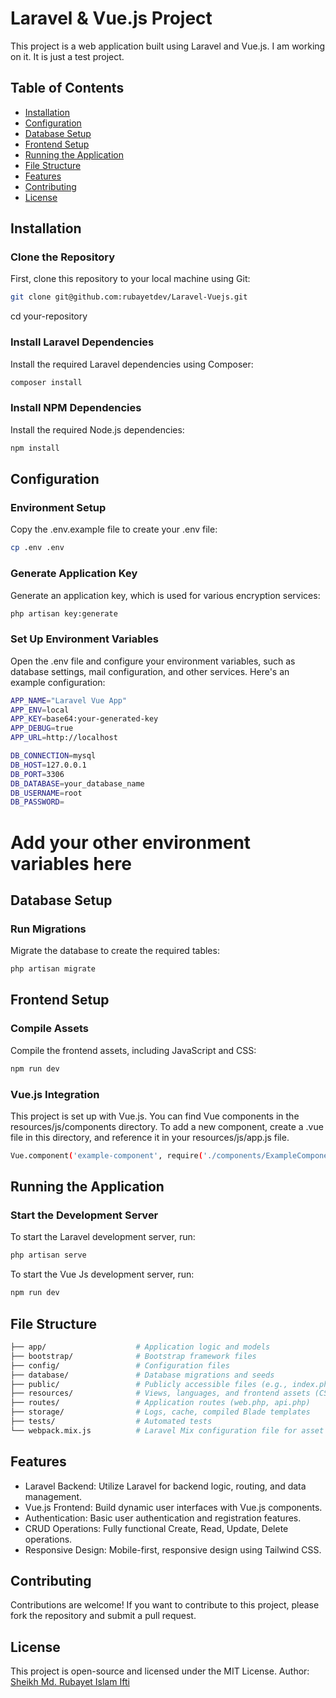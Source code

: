 # Laravel & Vue.js Project

This project is a web application built using Laravel and Vue.js. I am working on it. It is just a test project.

## Table of Contents

- [Installation](#installation)
- [Configuration](#configuration)
- [Database Setup](#database-setup)
- [Frontend Setup](#frontend-setup)
- [Running the Application](#running-the-application)
- [File Structure](#file-structure)
- [Features](#features)
- [Contributing](#contributing)
- [License](#license)

## Installation

### Clone the Repository
First, clone this repository to your local machine using Git:

```bash
git clone git@github.com:rubayetdev/Laravel-Vuejs.git
```
cd your-repository


### Install Laravel Dependencies
Install the required Laravel dependencies using Composer:

```bash
composer install
```


### Install NPM Dependencies
Install the required Node.js dependencies:
```bash
npm install
```

## Configuration
### Environment Setup
Copy the .env.example file to create your .env file:
```bash
cp .env .env
```
### Generate Application Key
Generate an application key, which is used for various encryption services:
```bash
php artisan key:generate
```
### Set Up Environment Variables
Open the .env file and configure your environment variables, such as database settings, mail configuration, and other services. Here's an example configuration:
```bash
APP_NAME="Laravel Vue App"
APP_ENV=local
APP_KEY=base64:your-generated-key
APP_DEBUG=true
APP_URL=http://localhost

DB_CONNECTION=mysql
DB_HOST=127.0.0.1
DB_PORT=3306
DB_DATABASE=your_database_name
DB_USERNAME=root
DB_PASSWORD=
```

# Add your other environment variables here

## Database Setup


### Run Migrations
Migrate the database to create the required tables:
```bash
php artisan migrate
```

## Frontend Setup
### Compile Assets
Compile the frontend assets, including JavaScript and CSS:
```bash
npm run dev
```

### Vue.js Integration
This project is set up with Vue.js. You can find Vue components in the resources/js/components directory. To add a new component, create a .vue file in this directory, and reference it in your resources/js/app.js file.
```bash
Vue.component('example-component', require('./components/ExampleComponent.vue').default);
```

## Running the Application
### Start the Development Server
To start the Laravel development server, run:
```bash
php artisan serve
```
To start the Vue Js development server, run:
```bash
npm run dev
```

## File Structure
```bash
├── app/                    # Application logic and models
├── bootstrap/              # Bootstrap framework files
├── config/                 # Configuration files
├── database/               # Database migrations and seeds
├── public/                 # Publicly accessible files (e.g., index.php, assets)
├── resources/              # Views, languages, and frontend assets (CSS, JS, Vue components)
├── routes/                 # Application routes (web.php, api.php)
├── storage/                # Logs, cache, compiled Blade templates
├── tests/                  # Automated tests
└── webpack.mix.js          # Laravel Mix configuration file for asset compilation
```
## Features
* Laravel Backend: Utilize Laravel for backend logic, routing, and data management.
* Vue.js Frontend: Build dynamic user interfaces with Vue.js components.
* Authentication: Basic user authentication and registration features.
* CRUD Operations: Fully functional Create, Read, Update, Delete operations.
* Responsive Design: Mobile-first, responsive design using Tailwind CSS.


## Contributing
Contributions are welcome! If you want to contribute to this project, please fork the repository and submit a pull request.

## License
This project is open-source and licensed under the MIT License.
Author: [Sheikh Md. Rubayet Islam Ifti](https://github.com/rubayetdev)
